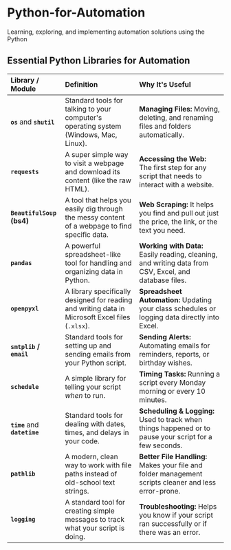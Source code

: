 # Python-for-Automation
Learning, exploring, and implementing automation solutions using the Python


##  Essential Python Libraries for Automation


| Library / Module | Definition | Why It's Useful |
| :--- | :--- | :--- |
| **`os`** and **`shutil`** | Standard tools for talking to your computer's operating system (Windows, Mac, Linux). | **Managing Files:** Moving, deleting, and renaming files and folders automatically. |
| **`requests`** | A super simple way to visit a webpage and download its content (like the raw HTML). | **Accessing the Web:** The first step for any script that needs to interact with a website. |
| **`BeautifulSoup` (bs4)** | A tool that helps you easily dig through the messy content of a webpage to find specific data. | **Web Scraping:** It helps you find and pull out just the price, the link, or the text you need. |
| **`pandas`** | A powerful spreadsheet-like tool for handling and organizing data in Python. | **Working with Data:** Easily reading, cleaning, and writing data from CSV, Excel, and database files. |
| **`openpyxl`** | A library specifically designed for reading and writing data in Microsoft Excel files (`.xlsx`). | **Spreadsheet Automation:** Updating your class schedules or logging data directly into Excel. |
| **`smtplib` / `email`** | Standard tools for setting up and sending emails from your Python script. | **Sending Alerts:** Automating emails for reminders, reports, or birthday wishes. |
| **`schedule`** | A simple library for telling your script *when* to run. | **Timing Tasks:** Running a script every Monday morning or every 10 minutes. |
| **`time`** and **`datetime`** | Standard tools for dealing with dates, times, and delays in your code. | **Scheduling & Logging:** Used to track when things happened or to pause your script for a few seconds. |
| **`pathlib`** | A modern, clean way to work with file paths instead of old-school text strings. | **Better File Handling:** Makes your file and folder management scripts cleaner and less error-prone. |
| **`logging`** | A standard tool for creating simple messages to track what your script is doing. | **Troubleshooting:** Helps you know if your script ran successfully or if there was an error. |
